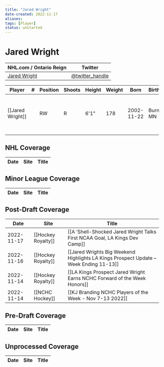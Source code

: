 ```yaml
---
title: "Jared Wright"
date-created: 2022-11-17
aliases: 
tags: [Player]
status: unstarted
---
```


# Jared Wright

| NHL.com / Ontario Reign | Twitter                                 |
| ----------------------- | --------------------------------------- |
| [Jared Wright](https://www.nhl.com/player/jared-wright-8483756)           | [@twitter_handle](https://twitter.com/) | 

| Player           | \#  | Position | Shoots | Height | Weight | Born       | Birthplace     | Draft |
| ---------------- | --- | -------- | ------ | ------ | ------ | ---------- | -------------- | ----- |
| [[Jared Wright]] |     | RW       | R      | 6'1"   | 178    | 2002-11-22 | Burnsville, MN | 2022 LAK, 6th rd, 8th pk (169th overall)
      |



## NHL  Coverage
| Date | Site | Title |
| ---- | ---- | ----- |



## Minor League Coverage
| Date | Site | Title |
| ---- | ---- | ----- |



## Post-Draft Coverage
| Date       | Site               | Title                                                                                 |
| ---------- | ------------------ | ------------------------------------------------------------------------------------- |
| 2022-11-17 | [[Hockey Royalty]] | [[A ‘Shell-Shocked Jared Wright Talks First NCAA Goal, LA Kings Dev Camp]] |
| 2022-11-16 | [[Hockey Royalty]] | [[Jared Wrights Big Weekend Highlights LA Kings Prospect Update – Week Ending 11-13]] |
| 2022-11-14 | [[Hockey Royalty]] | [[LA Kings Prospect Jared Wright Earns NCHC Forward of the Week Honors]]              |
| 2022-11-14 | [[NCHC Hockey]]    | [[KJ Branding NCHC Players of the Week - Nov 7-13 2022]]                              |



## Pre-Draft Coverage
| Date | Site | Title |
| ---- | ---- | ----- |


## Unprocessed Coverage
| Date | Site | Title |
| ---- | ---- | ----- |
